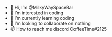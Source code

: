 - 👋 Hi, I’m @MilkyWaySpaceBar
- 👀 I’m interested in coding
- 🌱 I’m currently learning coding
- 💞️ I’m looking to collaborate on nothing
- 📫 How to reach me discord CoffeeTime#2125

<!---
MilkyWaySpaceBar/MilkyWaySpaceBar is a ✨ special ✨ repository because its `README.md` (this file) appears on your GitHub profile.
You can click the Preview link to take a look at your changes.
--->
